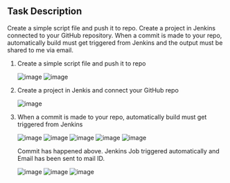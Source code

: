 ## Task Description

Create a simple script file and push it to repo. Create a project in Jenkins connected to your GitHub repository. When a commit is made to your repo, automatically build must get triggered from Jenkins and the output must be shared to me via email.

1. Create a simple script file and push it to repo

   ![image](https://github.com/user-attachments/assets/b945c58e-ba5d-47bf-a24f-fc39b7fb566f)
   ![image](https://github.com/user-attachments/assets/8de58f22-7a96-4312-a576-fc81ea197303)

2. Create a project in Jenkis and connect your GitHub repo

   ![image](https://github.com/user-attachments/assets/80cd27c7-e3e4-4462-9589-d7545bbf3f01)

3. When a commit is made to your repo, automatically build must get triggered from Jenkins

   ![image](https://github.com/user-attachments/assets/ff287792-724d-49da-a2a3-8905d2402ac2)
   ![image](https://github.com/user-attachments/assets/17fe6384-e7bd-471e-9f9a-baa1dc9c7cf6)
   ![image](https://github.com/user-attachments/assets/042f6d95-3f0b-415e-a965-02e92a5fa39f)
   ![image](https://github.com/user-attachments/assets/fe0d0342-f801-4afb-8f29-d4e9dc097868)
   ![image](https://github.com/user-attachments/assets/2aef32cc-6809-4da4-b4ca-3fdb8e106814)

   Commit has happened above. Jenkins Job triggered automatically and Email has been sent to mail ID.

   ![image](https://github.com/user-attachments/assets/af2cbfd6-7893-4e66-b25d-7067148276c2)
   ![image](https://github.com/user-attachments/assets/54309cf4-84cc-41ca-90d5-44d317002533)
   ![image](https://github.com/user-attachments/assets/4a04b449-5f6a-4350-a9af-8801f869039f)

   
